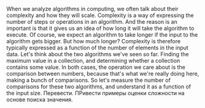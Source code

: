 When we analyze algorithms in computing, we often talk about their complexity and how they will scale.
Complexity is a way of expressing the number of steps or operations in an algorithm. 
And the reason is an important is that it gives us an idea of how long it will take the algorithm to execute. 
Of course, we expect an algorithm to take longer if the input to the algorithm gets bigger. 
But how much longer? Complexity is therefore typically expressed as a function of the number of elements in the input data.
Let's think about the two algorithms we've seen so far. Finding the maximum value in a collection, and determining whether a collection contains some value. 
In both cases, the operation we care about is the comparison between numbers, because that's what we're really doing here, making a bunch of comparisons. 
So let's measure the number of comparisons for these two algorithms, and understand it as a function of the input size.
Перевести.
ПРивести примеры оценки сложности   на основе поиска значения.
